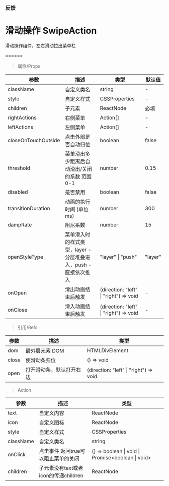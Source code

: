 ### 反馈

# 滑动操作 SwipeAction

滑动操作组件，左右滑动拉出菜单栏

======

> 属性/Props

|参数|描述|类型|默认值|
|----------|-------------|------|------|
|className|自定义类名|string|-|
|style|自定义样式|CSSProperties|-|
|children|子元素|ReactNode|必填|
|rightActions|右侧菜单|Action\[\]|-|
|leftActions|左侧菜单|Action\[\]|-|
|closeOnTouchOutside|点击外部是否自动归位|boolean|false|
|threshold|菜单滑出多少距离后自动滑出/关闭的系数 范围 0\-1|number|0.15|
|disabled|是否禁用|boolean|false|
|transitionDuration|动画的执行时间 (单位ms)|number|300|
|dampRate|阻尼系数|number|15|
|openStyleType|菜单滑入时的样式类型，layer \- 分层堆叠进入，push \- 直接依次推入|"layer" \| "push"|"layer"|
|onOpen|滑出动画结束后触发|(direction: "left" \| "right") =\> void|-|
|onClose|滑入动画结束后触发|(direction: "left" \| "right") =\> void|-|

> 引用/Refs

|参数|描述|类型|
|----------|-------------|------|
|dom|最外层元素 DOM|HTMLDivElement|
|close|使滑动条归位|() =\> void|
|open|打开滑动条，默认打开右边|(direction: "left" \| "right") =\> void|

> Action

|参数|描述|类型|
|----------|-------------|------|
|text|自定义内容|ReactNode|
|icon|自定义图标|ReactNode|
|style|自定义样式|CSSProperties|
|className|自定义类名|string|
|onClick|点击事件 返回true可以阻止菜单的关闭|() =\> boolean \| void \| Promise\<boolean \| void\>|
|children|子元素没有text或者icon的传递children|ReactNode|
